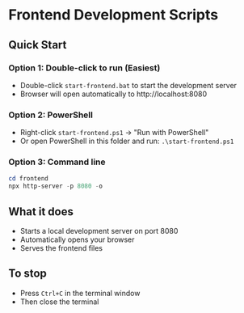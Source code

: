 # Frontend Development Scripts

## Quick Start

### Option 1: Double-click to run (Easiest)

- Double-click `start-frontend.bat` to start the development server
- Browser will open automatically to http://localhost:8080

### Option 2: PowerShell

- Right-click `start-frontend.ps1` → "Run with PowerShell"
- Or open PowerShell in this folder and run: `.\start-frontend.ps1`

### Option 3: Command line

```powershell
cd frontend
npx http-server -p 8080 -o
```

## What it does

- Starts a local development server on port 8080
- Automatically opens your browser
- Serves the frontend files

## To stop

- Press `Ctrl+C` in the terminal window
- Then close the terminal
